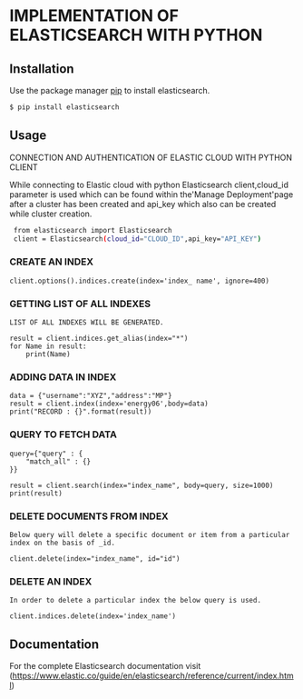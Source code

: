 # IMPLEMENTATION OF ELASTICSEARCH WITH PYTHON

## Installation
Use the package manager [pip](https://pypi.org/project/elasticsearch/) to install elasticsearch.

   ```bash
   $ pip install elasticsearch
   ```

## Usage

CONNECTION AND AUTHENTICATION OF ELASTIC CLOUD WITH PYTHON CLIENT

While connecting to Elastic cloud with python Elasticsearch client,cloud_id parameter is used which can be found within the'Manage Deployment'page after a cluster has been created and api_key which also can be created while cluster creation.

   ```bash
    from elasticsearch import Elasticsearch
    client = Elasticsearch(cloud_id="CLOUD_ID",api_key="API_KEY")
   ```

### CREATE AN INDEX

    client.options().indices.create(index='index_ name', ignore=400)

### GETTING LIST OF ALL INDEXES

    LIST OF ALL INDEXES WILL BE GENERATED.

    result = client.indices.get_alias(index="*")
    for Name in result:
        print(Name)

### ADDING DATA IN INDEX
    
    data = {"username":"XYZ","address":"MP"}
    result = client.index(index='energy06',body=data)
    print("RECORD : {}".format(result))

### QUERY TO FETCH DATA

    query={"query" : {
        "match_all" : {}
    }}

    result = client.search(index="index_name", body=query, size=1000)
    print(result)

### DELETE DOCUMENTS FROM INDEX

    Below query will delete a specific document or item from a particular index on the basis of _id.

    client.delete(index="index_name", id="id")

### DELETE  AN INDEX

    In order to delete a particular index the below query is used.

    client.indices.delete(index='index_name')

## Documentation
For the complete Elasticsearch documentation visit (https://www.elastic.co/guide/en/elasticsearch/reference/current/index.html)
